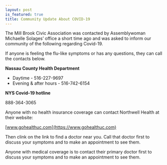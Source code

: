 ```yaml
---
layout: post
is_featured: true
title: Community Update About COVID-19
---
```


The Mill Brook Civic Association was contacted by Assemblywoman Michaelle
Solages’ office a short time ago and was asked to inform our community of the
following regarding Covid-19.

If anyone is feeling the flu-like symptoms or has any questions, they can
call the contacts below.

**Nassau County Health Department**

* Daytime - 516-227-9697
* Evening & after hours - 516-742-6154

**NYS Covid-19 hotline**

888-364-3065

Anyone with no health insurance coverage can contact Northwell Health
at their website:

[www.gohealthuc.com](https://www.gohealthuc.com)

Then clink on the link to find a doctor near you. Call that doctor first to
discuss your symptoms and to make an appointment to see them.

Anyone with medical coverage is to contact their primary doctor first to
discuss your symptoms and to make an appointment to see them.
